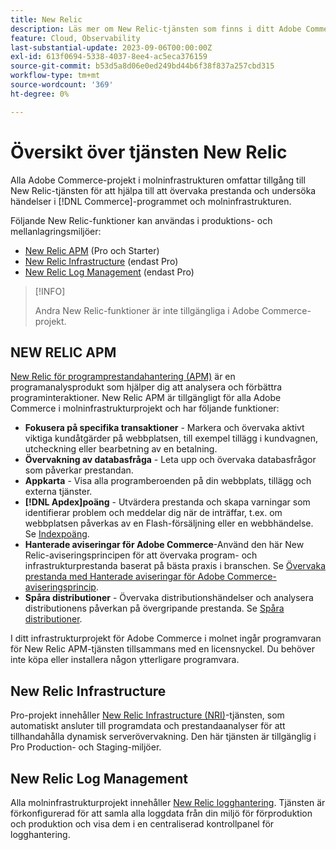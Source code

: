 ```yaml
---
title: New Relic
description: Läs mer om New Relic-tjänsten som finns i ditt Adobe Commerce i molninfrastrukturprojekt.
feature: Cloud, Observability
last-substantial-update: 2023-09-06T00:00:00Z
exl-id: 613f0694-5338-4037-8ee4-ac5eca376159
source-git-commit: b53d5a8d06e0ed249bd44b6f38f837a257cbd315
workflow-type: tm+mt
source-wordcount: '369'
ht-degree: 0%

---
```


# Översikt över tjänsten New Relic

Alla Adobe Commerce-projekt i molninfrastrukturen omfattar tillgång till New Relic-tjänsten för att hjälpa till att övervaka prestanda och undersöka händelser i [!DNL Commerce]-programmet och molninfrastrukturen.

Följande New Relic-funktioner kan användas i produktions- och mellanlagringsmiljöer:

- [New Relic APM](#new-relic-apm) (Pro och Starter)
- [New Relic Infrastructure](#new-relic-infrastructure) (endast Pro)
- [New Relic Log Management](#new-relic-log-management) (endast Pro)

>[!INFO]
>
>Andra New Relic-funktioner är inte tillgängliga i Adobe Commerce-projekt.

## NEW RELIC APM

[New Relic för programprestandahantering (APM)](https://docs.newrelic.com/introduction-apm/) är en programanalysprodukt som hjälper dig att analysera och förbättra programinteraktioner. New Relic APM är tillgängligt för alla Adobe Commerce i molninfrastrukturprojekt och har följande funktioner:

- **Fokusera på specifika transaktioner** - Markera och övervaka aktivt viktiga kundåtgärder på webbplatsen, till exempel tillägg i kundvagnen, utcheckning eller bearbetning av en betalning.
- **Övervakning av databasfråga** - Leta upp och övervaka databasfrågor som påverkar prestandan.
- **Appkarta** - Visa alla programberoenden på din webbplats, tillägg och externa tjänster.
- **[!DNL Apdex]poäng** - Utvärdera prestanda och skapa varningar som identifierar problem och meddelar dig när de inträffar, t.ex. om webbplatsen påverkas av en Flash-försäljning eller en webbhändelse. Se [Indexpoäng](https://docs.newrelic.com/docs/apm/new-relic-apm/apdex/apdex-measure-user-satisfaction/).
- **Hanterade aviseringar för Adobe Commerce**-Använd den här New Relic-aviseringsprincipen för att övervaka program- och infrastrukturprestanda baserat på bästa praxis i branschen. Se [Övervaka prestanda med Hanterade aviseringar för Adobe Commerce-aviseringsprincip](investigate-performance.md/#monitor-performance-with-managed-alerts).
- **Spåra distributioner** - Övervaka distributionshändelser och analysera distributionens påverkan på övergripande prestanda. Se [Spåra distributioner](track-deployments.md).

I ditt infrastrukturprojekt för Adobe Commerce i molnet ingår programvaran för New Relic APM-tjänsten tillsammans med en licensnyckel. Du behöver inte köpa eller installera någon ytterligare programvara.

## New Relic Infrastructure

Pro-projekt innehåller [New Relic Infrastructure (NRI)](https://docs.newrelic.com/docs/infrastructure/infrastructure-monitoring/get-started/get-started-infrastructure-monitoring/)-tjänsten, som automatiskt ansluter till programdata och prestandaanalyser för att tillhandahålla dynamisk serverövervakning. Den här tjänsten är tillgänglig i Pro Production- och Staging-miljöer.

## New Relic Log Management

Alla molninfrastrukturprojekt innehåller [New Relic logghantering](log-management.md). Tjänsten är förkonfigurerad för att samla alla loggdata från din miljö för förproduktion och produktion och visa dem i en centraliserad kontrollpanel för logghantering.
